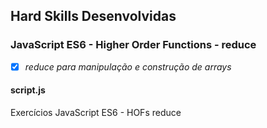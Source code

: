 ## Hard Skills Desenvolvidas

### JavaScript ES6 - Higher Order Functions - reduce

- [X] _reduce para manipulação e construção de arrays_

#### script.js
Exercícios JavaScript ES6 - HOFs reduce
